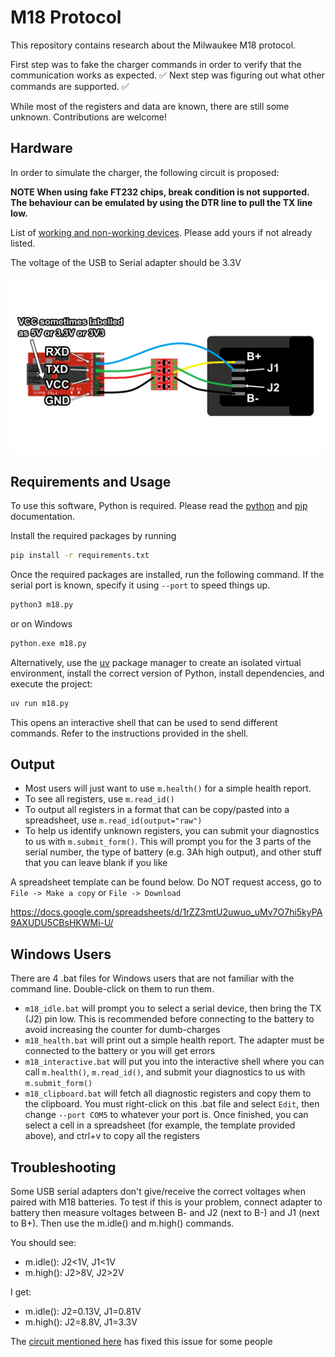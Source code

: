# M18 Protocol

This repository contains research about the Milwaukee M18 protocol.

First step was to fake the charger commands in order to verify that the communication works as expected. :white_check_mark: Next step was figuring out what other commands are supported. :white_check_mark:

While most of the registers and data are known, there are still some unknown. Contributions are welcome!

## Hardware

In order to simulate the charger, the following circuit is proposed:

**NOTE When using fake FT232 chips, break condition is not supported. The behaviour can be emulated by using the DTR line to pull the TX line low.**

List of [working and non-working devices](https://github.com/mnh-jansson/m18-protocol/discussions/16). Please add yours if not already listed.

The voltage of the USB to Serial adapter should be 3.3V

![hardware](docs/wiring.png)

## Requirements and Usage

To use this software, Python is required. Please read the [python](https://docs.python.org/3/) and [pip](https://pip.pypa.io/en/stable/installation/) documentation.

Install the required packages by running

```bash
pip install -r requirements.txt
```

Once the required packages are installed, run the following command. If the serial port is known, specify it using `--port` to speed things up.

```bash
python3 m18.py
```
or on Windows
```bash
python.exe m18.py
```

Alternatively, use the [uv](https://docs.astral.sh/uv/) package manager to create an isolated virtual environment, install the correct version of Python, install dependencies, and execute the project:

```bash
uv run m18.py
```


This opens an interactive shell that can be used to send different commands. Refer to the instructions provided in the shell.

## Output

* Most users will just want to use `m.health()` for a simple health report. 
* To see all registers, use `m.read_id()`
* To output all registers in a format that can be copy/pasted into a spreadsheet, use `m.read_id(output="raw")`
* To help us identify unknown registers, you can submit your diagnostics to us with `m.submit_form()`. This will prompt you for the 3 parts of the serial number, the type of battery (e.g. 3Ah high output), and other stuff that you can leave blank if you like

A spreadsheet template can be found below. Do NOT request access, go to `File -> Make a copy` or `File -> Download`

https://docs.google.com/spreadsheets/d/1rZZ3mtU2uwuo_uMv7O7hi5kyPA9AXUDU5CBsHKWMi-U/

## Windows Users
There are 4 .bat files for Windows users that are not familiar with the command line. Double-click on them to run them.
* `m18_idle.bat` will prompt you to select a serial device, then bring the TX (J2) pin low. This is recommended before connecting to the battery to avoid increasing the counter for dumb-charges
* `m18_health.bat` will print out a simple health report. The adapter must be connected to the battery or you will get errors
* `m18_interactive.bat` will put you into the interactive shell where you can call `m.health()`, `m.read_id()`, and submit your diagnostics to us with `m.submit_form()`
* `m18_clipboard.bat` will fetch all diagnostic registers and copy them to the clipboard. You must right-click on this .bat file and select `Edit`, then change `--port COM5` to whatever your port is. Once finished, you can select a cell in a spreadsheet (for example, the template provided above), and ctrl+v to copy all the registers

## Troubleshooting
Some USB serial adapters don't give/receive the correct voltages when paired with M18 batteries. To test if this is your problem, connect adapter to battery then measure voltages between B- and J2 (next to B-) and J1 (next to B+). Then use the m.idle() and m.high() commands.

You should see:
* m.idle(): J2<1V, J1<1V
* m.high(): J2>8V, J2>2V

I get:
* m.idle(): J2=0.13V, J1=0.81V
* m.high(): J2=8.8V, J1=3.3V

The [circuit mentioned here](https://github.com/mnh-jansson/m18-protocol/issues/7#issuecomment-3312151944) has fixed this issue for some people



